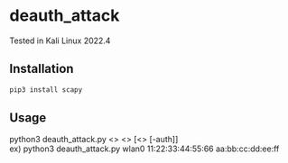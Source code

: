 # deauth_attack
Tested in Kali Linux 2022.4  

## Installation
```sh
pip3 install scapy
```

## Usage
python3 deauth_attack.py <<interface>> <<ap mac>> [<<station mac>> [-auth]]  
ex) python3 deauth_attack.py wlan0 11:22:33:44:55:66 aa:bb:cc:dd:ee:ff
